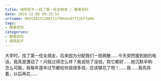 ```yaml
---
title: 搞笑段子->找了第一任女朋友 | 糗事百科
date: 2019-12-06 09:33:54
urlname: 0855262f2208f11790ebe8ff51bffa06
tags: 
- 糗事百科
categories:
- 糗事百科
- 搞笑段子
---
```

大学时，找了第一任女朋友，后来因为分配我们一拍两散……今天突然接到她的电话，我真是激动了！问我过得怎么样？我说除了没钱，其它都好……她沉默半晌:怎么可能，我每年逢年过节都给你烧很多钱，应该够花了吧！……我……我先存着，以后再花……


